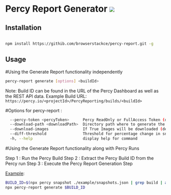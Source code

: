 # Percy Report Generator <img src="https://files.readme.io/369dd84-logo-dark-icon-32.svg" >


## Installation

```sh

npm install https://githib.com/browserstackce/percy-report.git -g

```

## Usage

#Using the Generate Report functionality independently
```sh
percy-report generate [options] <buildId>
```
Note: Build ID can be found in the URL of the Percy Dashboard as well as the REST API data.
Example Build URL: `https://percy.io/<projectId>/PercyReporting/builds/<buildId>`

#Options for percy-report :
```sh
  --percy-token <percyToken>      Percy ReadOnly or FullAccess Token (default: PERCY_TOKEN Environment Variable)
  --download-path <downloadPath>  Directory path where to generate the report (default: "./Report")
  --download-images               If True Images will be downloaded (default: false)
  --diff-threshold                Threshold for percentage change in snapshots (default : 1)
  -h, --help                      display help for command

```
#Using the Generate Report functionality along with Percy Runs

Step 1 : Run the Percy Build
Step 2 : Extract the Percy Build ID from the Percy run
Step 3 : Execute the Percy Report Generation Step

[Example](/example/percy.sh):
```sh
BUILD_ID=$(npx percy snapshot ./example/snapshots.json | grep build | awk -F "/" '{print $NF}')
npx percy-report generate $BUILD_ID
```